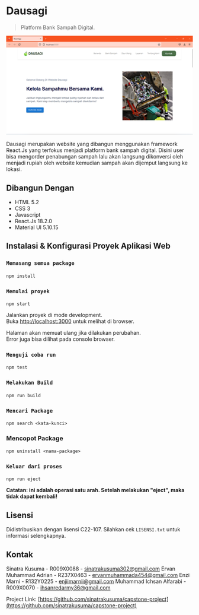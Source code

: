 # Dausagi
> Platform Bank Sampah Digital.

![](Preview-Interface.png)

<p>Dausagi merupakan website yang dibangun menggunakan framework React.Js yang terfokus menjadi platform bank sampah digital. Disini user bisa mengorder penabungan sampah lalu akan langsung dikonversi oleh menjadi rupiah oleh website kemudian sampah akan dijemput langsung ke lokasi.</p>


## Dibangun Dengan

* HTML 5.2
* CSS 3
* Javascript
* React.Js 18.2.0
* Material UI 5.10.15



## Instalasi & Konfigurasi Proyek Aplikasi Web


### `Memasang semua package`

```
npm install
```

###  `Memulai proyek`

```
npm start
```
Jalankan proyek di mode development.\
 Buka [http://localhost:3000](http://localhost:3000) untuk melihat di browser.

Halaman akan memuat ulang jika dilakukan perubahan.\
Error juga bisa dilihat pada console browser.


### `Menguji coba run`

```
npm test
```

### `Melakukan Build`

```
npm run build
```

### `Mencari Package`

```
npm search <kata-kunci>
```

### Mencopot Package

```
npm uninstall <nama-package>
```

### `Keluar dari proses`

```
npm run eject
```
**Catatan: ini adalah operasi satu arah. Setelah melakukan "eject", maka tidak dapat kembali!**



<!-- LISENSI -->
## Lisensi

Didistribusikan dengan lisensi C22-107. Silahkan cek `LISENSI.txt` untuk informasi selengkapnya.



<!-- Kontak -->
## Kontak

Sinatra Kusuma - R009X0088 - sinatrakusuma302@gmail.com
Ervan Muhammad Adrian - R237X0463 - ervanmuhammada454@gmail.com
Enzi Marni - R132Y0225 - enjiimarnii@gmail.com
Muhammad Ichsan Alfarabi - R009X0070 - ihsanredarmy36@gmail.com

Project Link: [https://github.com/sinatrakusuma/capstone-project](https://github.com/sinatrakusuma/capstone-project)


